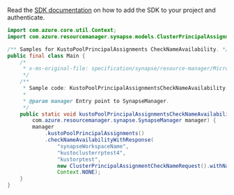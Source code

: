 Read the [SDK documentation](https://github.com/Azure/azure-sdk-for-java/blob/azure-resourcemanager-synapse_1.0.0-beta.6/sdk/synapse/azure-resourcemanager-synapse/README.md) on how to add the SDK to your project and authenticate.

```java
import com.azure.core.util.Context;
import com.azure.resourcemanager.synapse.models.ClusterPrincipalAssignmentCheckNameRequest;

/** Samples for KustoPoolPrincipalAssignments CheckNameAvailability. */
public final class Main {
    /*
     * x-ms-original-file: specification/synapse/resource-manager/Microsoft.Synapse/preview/2021-06-01-preview/examples/KustoPoolPrincipalAssignmentsCheckNameAvailability.json
     */
    /**
     * Sample code: KustoPoolPrincipalAssignmentsCheckNameAvailability.
     *
     * @param manager Entry point to SynapseManager.
     */
    public static void kustoPoolPrincipalAssignmentsCheckNameAvailability(
        com.azure.resourcemanager.synapse.SynapseManager manager) {
        manager
            .kustoPoolPrincipalAssignments()
            .checkNameAvailabilityWithResponse(
                "synapseWorkspaceName",
                "kustoclusterrptest4",
                "kustorptest",
                new ClusterPrincipalAssignmentCheckNameRequest().withName("kustoprincipal1"),
                Context.NONE);
    }
}
```
